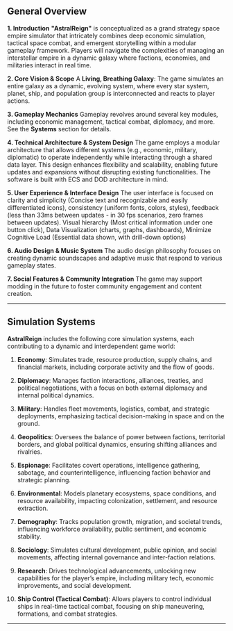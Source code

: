 ## General Overview

**1. Introduction**
**"AstralReign"** is conceptualized as a grand strategy space empire simulator that intricately combines deep economic simulation, tactical space combat, and emergent storytelling within a modular gameplay framework. Players will navigate the complexities of managing an interstellar empire in a dynamic galaxy where factions, economies, and militaries interact in real time.

**2. Core Vision & Scope**
A **Living, Breathing Galaxy**: The game simulates an entire galaxy as a dynamic, evolving system, where every star system, planet, ship, and population group is interconnected and reacts to player actions.

**3. Gameplay Mechanics**
Gameplay revolves around several key modules, including economic management, tactical combat, diplomacy, and more. See the **Systems** section for details.

**4. Technical Architecture & System Design**
The game employs a modular architecture that allows different systems (e.g., economic, military, diplomatic) to operate independently while interacting through a shared data layer. This design enhances flexibility and scalability, enabling future updates and expansions without disrupting existing functionalities.
The software is built with ECS and DOD architecture in mind.

**5. User Experience & Interface Design**
The user interface is focused on clarity and simplicity (Concise text and recognizable and easily differentiated icons), consistency (uniform fonts, colors, styles), feedback (less than 33ms between updates - in 30 fps scenarios, zero frames between updates). Visual hierarchy (Most critical information under one button click), Data Visualization (charts, graphs, dashboards), Minimize Cognitive Load (Essential data shown, with drill-down options)

**6. Audio Design & Music System**
The audio design philosophy focuses on creating dynamic soundscapes and adaptive music that respond to various gameplay states.

**7. Social Features & Community Integration**
The game may support modding in the future to foster community engagement and content creation.

---

## Simulation Systems

**AstralReign** includes the following core simulation systems, each contributing to a dynamic and interdependent game world:

1. **Economy**: Simulates trade, resource production, supply chains, and financial markets, including corporate activity and the flow of goods.
    
2. **Diplomacy**: Manages faction interactions, alliances, treaties, and political negotiations, with a focus on both external diplomacy and internal political dynamics.
    
3. **Military**: Handles fleet movements, logistics, combat, and strategic deployments, emphasizing tactical decision-making in space and on the ground.
    
4. **Geopolitics**: Oversees the balance of power between factions, territorial borders, and global political dynamics, ensuring shifting alliances and rivalries.
    
5. **Espionage**: Facilitates covert operations, intelligence gathering, sabotage, and counterintelligence, influencing faction behavior and strategic planning.
    
6. **Environmental**: Models planetary ecosystems, space conditions, and resource availability, impacting colonization, settlement, and resource extraction.
    
7. **Demography**: Tracks population growth, migration, and societal trends, influencing workforce availability, public sentiment, and economic stability.
    
8. **Sociology**: Simulates cultural development, public opinion, and social movements, affecting internal governance and inter-faction relations.
    
9. **Research**: Drives technological advancements, unlocking new capabilities for the player’s empire, including military tech, economic improvements, and social development.
    
10. **Ship Control (Tactical Combat)**: Allows players to control individual ships in real-time tactical combat, focusing on ship maneuvering, formations, and combat strategies.
    

---

